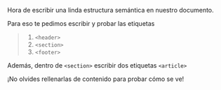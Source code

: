 Hora de escribir una linda estructura semántica en nuestro documento.

Para eso te pedimos escribir y probar las etiquetas

> 1. `<header>`
> 2. `<section>`
> 3. `<footer>`

Además, dentro de `<section>` escribir dos etiquetas `<article>`

¡No olvides rellenarlas de contenido para probar cómo se ve!